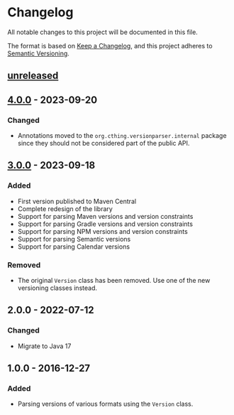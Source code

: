 # Changelog

All notable changes to this project will be documented in this file.

The format is based on [Keep a Changelog](https://keepachangelog.com/en/1.0.0/),
and this project adheres to [Semantic Versioning](https://semver.org/spec/v2.0.0.html).

## [unreleased]

## [4.0.0] - 2023-09-20

### Changed

- Annotations moved to the `org.cthing.versionparser.internal` package since they should not be
  considered part of the public API.

## [3.0.0] - 2023-09-18

### Added

- First version published to Maven Central
- Complete redesign of the library
- Support for parsing Maven versions and version constraints
- Support for parsing Gradle versions and version constraints
- Support for parsing NPM versions and version constraints
- Support for parsing Semantic versions
- Support for parsing Calendar versions

### Removed

- The original `Version` class has been removed. Use one of the new versioning classes instead.

## 2.0.0 - 2022-07-12

### Changed

- Migrate to Java 17

## 1.0.0 - 2016-12-27

### Added

- Parsing versions of various formats using the `Version` class.

[unreleased]: https://github.com/cthing/versionparser/compare/4.0.0...HEAD
[4.0.0]: https://github.com/cthing/versionparser/releases/tag/4.0.0
[3.0.0]: https://github.com/cthing/versionparser/releases/tag/3.0.0
